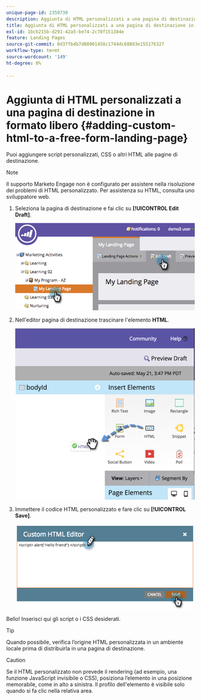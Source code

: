 ```yaml
---
unique-page-id: 2359730
description: Aggiunta di HTML personalizzati a una pagina di destinazione in formato libero - Documenti Marketo - Documentazione del prodotto
title: Aggiunta di HTML personalizzati a una pagina di destinazione in formato libero
exl-id: 1bcb215b-d291-42a5-be74-2c78f151384e
feature: Landing Pages
source-git-commit: 0d37fbdb7d08901458c1744dc68893e155176327
workflow-type: tm+mt
source-wordcount: '149'
ht-degree: 0%

---
```


# Aggiunta di HTML personalizzati a una pagina di destinazione in formato libero {#adding-custom-html-to-a-free-form-landing-page}

Puoi aggiungere script personalizzati, CSS o altri HTML alle pagine di destinazione.

>[!NOTE]
>
>Il supporto Marketo Engage non è configurato per assistere nella risoluzione dei problemi di HTML personalizzato. Per assistenza su HTML, consulta uno sviluppatore web.

1. Seleziona la pagina di destinazione e fai clic su **[!UICONTROL Edit Draft]**.

   ![](assets/image2014-9-17-12-3a2-3a15.png)

1. Nell&#39;editor pagina di destinazione trascinare l&#39;elemento **HTML**.

   ![](assets/image2015-5-21-15-3a52-3a42.png)

1. Immettere il codice HTML personalizzato e fare clic su **[!UICONTROL Save]**.

   ![](assets/image2014-9-17-12-3a3-3a39.png)

Bello! Inserisci qui gli script o i CSS desiderati.

>[!TIP]
>
>Quando possibile, verifica l’origine HTML personalizzata in un ambiente locale prima di distribuirla in una pagina di destinazione.

>[!CAUTION]
>
>Se il HTML personalizzato non prevede il rendering (ad esempio, una funzione JavaScript invisibile o CSS), posiziona l’elemento in una posizione memorabile, come in alto a sinistra. Il profilo dell&#39;elemento è visibile solo quando si fa clic nella relativa area.
